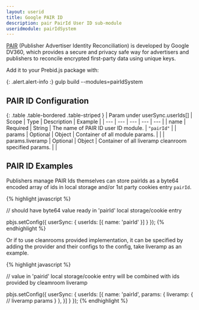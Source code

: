 ```yaml
---
layout: userid
title: Google PAIR ID
description: pair PairId User ID sub-module
useridmodule: pairIdSystem
---
```


[PAIR](https://blog.google/products/marketingplatform/360/engage-your-first-party-audience-in-display-video-360/) (Publisher Advertiser Identity Reconciliation) is developed by Google DV360, which provides a secure and privacy safe way for advertisers and publishers to reconcile encrypted first-party data using unique keys. 

Add it to your Prebid.js package with:

{: .alert.alert-info :}
gulp build --modules=pairIdSystem

## PAIR ID Configuration

{: .table .table-bordered .table-striped }
| Param under userSync.userIds[] | Scope | Type | Description | Example |
| --- | --- | --- | --- | --- |
| name | Required | String | The name of PAIR ID user ID module. | `"pairId"` |
| params | Optional | Object | Container of all module params. |  |
| params.liveramp | Optional | Object | Container of all liveramp cleanroom specified params. |  |

## PAIR ID Examples

Publishers manage PAIR Ids themselves can store pairIds as a byte64 encoded array of ids in local storage and/or 1st party cookies entry `pairId`.

{% highlight javascript %}

// should have byte64 value ready in 'pairId' local storage/cookie entry

pbjs.setConfig({
    userSync: {
        userIds: [{
        name: 'pairId'
      }]
    }
});
{% endhighlight %}

Or if to use cleanrooms provided implementation, it can be specified by adding the provider and their configs to the config, take liveramp as an example.

{% highlight javascript %}

// value in 'pairid' local storage/cookie entry will be combined with ids provided by cleamroom liveramp

pbjs.setConfig({
    userSync: {
        userIds: [{
        name: 'pairId',
        params: {
                liveramp: {
                    // liveramp params
                }
            },
      }]
    }
});
{% endhighlight %}



